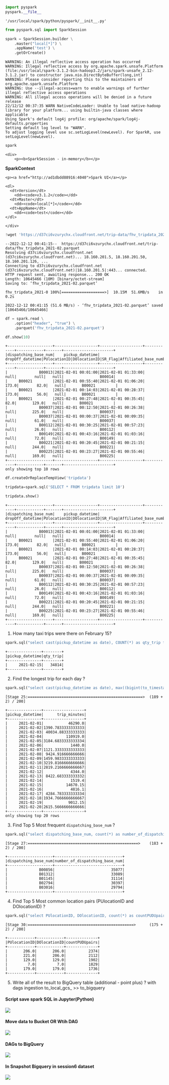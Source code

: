 ```python
import pyspark
pyspark.__file__
```




    '/usr/local/spark/python/pyspark/__init__.py'




```python
from pyspark.sql import SparkSession
```


```python
spark = SparkSession.builder \
    .master("local[*]") \
    .appName('test') \
    .getOrCreate()
```

    WARNING: An illegal reflective access operation has occurred
    WARNING: Illegal reflective access by org.apache.spark.unsafe.Platform (file:/usr/local/spark-3.1.2-bin-hadoop3.2/jars/spark-unsafe_2.12-3.1.2.jar) to constructor java.nio.DirectByteBuffer(long,int)
    WARNING: Please consider reporting this to the maintainers of org.apache.spark.unsafe.Platform
    WARNING: Use --illegal-access=warn to enable warnings of further illegal reflective access operations
    WARNING: All illegal access operations will be denied in a future release
    22/12/12 00:37:35 WARN NativeCodeLoader: Unable to load native-hadoop library for your platform... using builtin-java classes where applicable
    Using Spark's default log4j profile: org/apache/spark/log4j-defaults.properties
    Setting default log level to "WARN".
    To adjust logging level use sc.setLogLevel(newLevel). For SparkR, use setLogLevel(newLevel).



```python
spark
```





    <div>
        <p><b>SparkSession - in-memory</b></p>

<div>
    <p><b>SparkContext</b></p>

    <p><a href="http://ad1dbdd88916:4040">Spark UI</a></p>

    <dl>
      <dt>Version</dt>
        <dd><code>v3.1.2</code></dd>
      <dt>Master</dt>
        <dd><code>local[*]</code></dd>
      <dt>AppName</dt>
        <dd><code>test</code></dd>
    </dl>
</div>

    </div>





```python
!wget 'https://d37ci6vzurychx.cloudfront.net/trip-data/fhv_tripdata_2021-02.parquet'
```

    --2022-12-12 00:41:15--  https://d37ci6vzurychx.cloudfront.net/trip-data/fhv_tripdata_2021-02.parquet
    Resolving d37ci6vzurychx.cloudfront.net (d37ci6vzurychx.cloudfront.net)... 18.160.201.5, 18.160.201.50, 18.160.201.126, ...
    Connecting to d37ci6vzurychx.cloudfront.net (d37ci6vzurychx.cloudfront.net)|18.160.201.5|:443... connected.
    HTTP request sent, awaiting response... 200 OK
    Length: 10645466 (10M) [binary/octet-stream]
    Saving to: ‘fhv_tripdata_2021-02.parquet’
    
    fhv_tripdata_2021-0 100%[===================>]  10.15M  51.6MB/s    in 0.2s    
    
    2022-12-12 00:41:15 (51.6 MB/s) - ‘fhv_tripdata_2021-02.parquet’ saved [10645466/10645466]
    



```python
df = spark.read \
    .option("header", "true") \
    .parquet('fhv_tripdata_2021-02.parquet')
```

                                                                                    


```python
df.show(10)
```

                                                                                    

    +--------------------+-------------------+-------------------+------------+------------+-------+----------------------+
    |dispatching_base_num|    pickup_datetime|   dropOff_datetime|PUlocationID|DOlocationID|SR_Flag|Affiliated_base_number|
    +--------------------+-------------------+-------------------+------------+------------+-------+----------------------+
    |              B00013|2021-02-01 00:01:00|2021-02-01 01:33:00|        null|        null|   null|                B00014|
    |     B00021         |2021-02-01 00:55:40|2021-02-01 01:06:20|       173.0|        82.0|   null|       B00021         |
    |     B00021         |2021-02-01 00:14:03|2021-02-01 00:28:37|       173.0|        56.0|   null|       B00021         |
    |     B00021         |2021-02-01 00:27:48|2021-02-01 00:35:45|        82.0|       129.0|   null|       B00021         |
    |              B00037|2021-02-01 00:12:50|2021-02-01 00:26:38|        null|       225.0|   null|                B00037|
    |              B00037|2021-02-01 00:00:37|2021-02-01 00:09:35|        null|        61.0|   null|                B00037|
    |              B00112|2021-02-01 00:30:25|2021-02-01 00:57:23|        null|        26.0|   null|                B00112|
    |              B00149|2021-02-01 00:43:16|2021-02-01 01:03:16|        null|        72.0|   null|                B00149|
    |              B00221|2021-02-01 00:20:45|2021-02-01 00:21:15|        null|       244.0|   null|                B00221|
    |              B00225|2021-02-01 00:23:27|2021-02-01 00:55:46|        null|       169.0|   null|                B00225|
    +--------------------+-------------------+-------------------+------------+------------+-------+----------------------+
    only showing top 10 rows
    



```python
df.createOrReplaceTempView('tripdata')
```


```python
tripdata=spark.sql('SELECT * FROM tripdata limit 10')
```


```python
tripdata.show()
```

    +--------------------+-------------------+-------------------+------------+------------+-------+----------------------+
    |dispatching_base_num|    pickup_datetime|   dropOff_datetime|PUlocationID|DOlocationID|SR_Flag|Affiliated_base_number|
    +--------------------+-------------------+-------------------+------------+------------+-------+----------------------+
    |              B00013|2021-02-01 00:01:00|2021-02-01 01:33:00|        null|        null|   null|                B00014|
    |     B00021         |2021-02-01 00:55:40|2021-02-01 01:06:20|       173.0|        82.0|   null|       B00021         |
    |     B00021         |2021-02-01 00:14:03|2021-02-01 00:28:37|       173.0|        56.0|   null|       B00021         |
    |     B00021         |2021-02-01 00:27:48|2021-02-01 00:35:45|        82.0|       129.0|   null|       B00021         |
    |              B00037|2021-02-01 00:12:50|2021-02-01 00:26:38|        null|       225.0|   null|                B00037|
    |              B00037|2021-02-01 00:00:37|2021-02-01 00:09:35|        null|        61.0|   null|                B00037|
    |              B00112|2021-02-01 00:30:25|2021-02-01 00:57:23|        null|        26.0|   null|                B00112|
    |              B00149|2021-02-01 00:43:16|2021-02-01 01:03:16|        null|        72.0|   null|                B00149|
    |              B00221|2021-02-01 00:20:45|2021-02-01 00:21:15|        null|       244.0|   null|                B00221|
    |              B00225|2021-02-01 00:23:27|2021-02-01 00:55:46|        null|       169.0|   null|                B00225|
    +--------------------+-------------------+-------------------+------------+------------+-------+----------------------+
    

1. How many taxi trips were there on February 15?

```python
spark.sql("select cast(pickup_datetime as date), COUNT(*) as qty_trip from tripdata where extract(day from pickup_datetime) = 15 group by 1").show()
```

                                                                                    

    +---------------+--------+
    |pickup_datetime|qty_trip|
    +---------------+--------+
    |     2021-02-15|   34814|
    +---------------+--------+
    


                                                                                    
2. Find the longest trip for each day ?

```python
spark.sql("select cast(pickup_datetime as date), max((bigint(to_timestamp(dropOff_datetime))-bigint(to_timestamp(pickup_datetime)))/60) as trip_minutes from tripdata group by 1 order by 1").show()
```

    [Stage 25:===================================================>  (189 + 2) / 200]

    +---------------+------------------+
    |pickup_datetime|      trip_minutes|
    +---------------+------------------+
    |     2021-02-01|           46290.0|
    |     2021-02-02|1390.7833333333333|
    |     2021-02-03| 40034.88333333333|
    |     2021-02-04|          110919.0|
    |     2021-02-05|3184.6833333333334|
    |     2021-02-06|            1440.0|
    |     2021-02-07|1121.3333333333333|
    |     2021-02-08| 9424.916666666666|
    |     2021-02-09|1459.9833333333333|
    |     2021-02-10|3219.8166666666666|
    |     2021-02-11|2819.2166666666667|
    |     2021-02-12|            4344.0|
    |     2021-02-13| 8422.683333333332|
    |     2021-02-14|            1519.4|
    |     2021-02-15|          14670.15|
    |     2021-02-16|            4816.1|
    |     2021-02-17| 4284.783333333334|
    |     2021-02-18|1934.7666666666667|
    |     2021-02-19|           9012.15|
    |     2021-02-20|2615.5666666666666|
    +---------------+------------------+
    only showing top 20 rows
    


                                                                                    
3. Find Top 5 Most frequent `dispatching_base_num` ?

```python
spark.sql("select dispatching_base_num, count(*) as number_of_dispatching_base_num from tripdata group by 1 order by 2 desc limit 5").show()
```

    [Stage 27:=================================================>    (183 + 2) / 200]

    +--------------------+------------------------------+
    |dispatching_base_num|number_of_dispatching_base_num|
    +--------------------+------------------------------+
    |              B00856|                         35077|
    |              B01312|                         33089|
    |              B01145|                         31114|
    |              B02794|                         30397|
    |              B03016|                         29794|
    +--------------------+------------------------------+
    


                                                                                    
4. Find Top 5 Most common location pairs (PUlocationID and DOlocationID) ?

```python
spark.sql("select PUlocationID, DOlocationID, count(*) as countPUDUpairs from tripdata where PUlocationID is not null and DOlocationID is not null group by 1,2 order by 3 desc limit 5").show()
```

    [Stage 30:===============================================>      (175 + 2) / 200]

    +------------+------------+--------------+
    |PUlocationID|DOlocationID|countPUDUpairs|
    +------------+------------+--------------+
    |       206.0|       206.0|          2374|
    |       221.0|       206.0|          2112|
    |       129.0|       129.0|          1902|
    |         7.0|         7.0|          1829|
    |       179.0|       179.0|          1736|
    +------------+------------+--------------+
    


                                                                                    
5. Write all of the result to BigQuery table (additional - point plus) ? with dags ingestion to_local_gcs_ >> to_bigquery


#### Script save spark SQL in Jupyter(Python)
![](In-Jupyter.PNG)

#### Move data to Bucket OR Wtih DAG
![](mv-tobucket.PNG)

#### DAGs to BigQuery
![](dag-toBQ.PNG)

#### In Snapshot Bigquery in session6 dataset
![](Bigquery.PNG)
